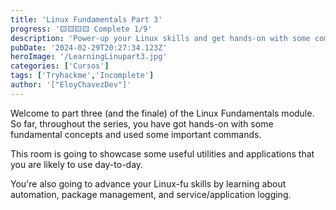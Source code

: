 ```yaml
---
title: 'Linux Fundamentals Part 3'
progress: '🟨🟨🟨🟨 Complete 1/9'
description: 'Power-up your Linux skills and get hands-on with some common utilities that you are likely to use day-to-day!'
pubDate: '2024-02-29T20:27:34.123Z'
heroImage: '/LearningLinupart3.jpg'
categories: ['Cursos']
tags: ['Tryhackme','Incomplete']
author: '["EloyChavezDev"]'
---
```

Welcome to part three (and the finale) of the Linux Fundamentals module. So far, throughout the series, you have got hands-on with some fundamental concepts and used some important commands. 

This room is going to showcase some useful utilities and applications that you are likely to use day-to-day. 

You're also going to advance your Linux-fu skills by learning about automation, package management, and service/application logging. 